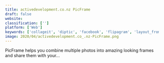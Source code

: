 ```yaml
---
title: activedevelopment.co.nz PicFrame
draft: false 
website: 
classification: ['']
platform: ['Web']
keywords: ['collageit', 'diptic', 'facebook', 'flipagram', 'layout_from_instagram', 'ostagram.me', 'photocollage', 'photospills', 'pic_stitch', 'piclab', 'picsart', 'pixelfed', 'pixelmator', 'pixlr', 'retrica', 'rollip', 'snap2img', 'twitter']
image: 2020/04/activedevelopment.co_.nz-PicFrame.png
---
```

PicFrame helps you combine multiple photos into amazing looking frames and share them with your...